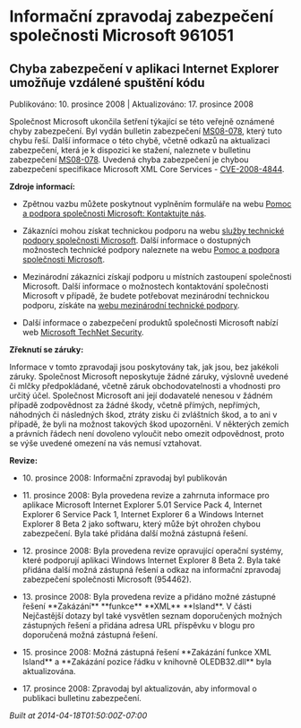 ﻿---
Title: Informační zpravodaj zabezpečení společnosti Microsoft 961051

TOCTitle: 961051

ms:assetid: 961051

ms:mtpsurl: https://technet.microsoft.com/cs-CZ/library/961051(v=Security.10)

ms:contentKeyID: 61223590

---

 

# Informační zpravodaj zabezpečení společnosti Microsoft 961051 #

## Chyba zabezpečení v aplikaci Internet Explorer umožňuje vzdálené spuštění kódu ##

Publikováno: 10. prosince 2008 | Aktualizováno: 17. prosince 2008

Společnost Microsoft ukončila šetření týkající se této veřejně oznámené chyby zabezpečení. Byl vydán bulletin zabezpečení [MS08-078](http://go.microsoft.com/fwlink/?linkid=137335), který tuto chybu řeší. Další informace o této chybě, včetně odkazů na aktualizaci zabezpečení, která je k dispozici ke stažení, naleznete v bulletinu zabezpečení [MS08-078](http://go.microsoft.com/fwlink/?linkid=137335). Uvedená chyba zabezpečení je chybou zabezpečení specifikace Microsoft XML Core Services - [CVE-2008-4844](http://www.cve.mitre.org/cgi-bin/cvename.cgi?name=cve-2008-4844).

**Zdroje informací:**

* Zpětnou vazbu můžete poskytnout vyplněním formuláře na webu [Pomoc a podpora společnosti Microsoft: Kontaktujte nás](https://support.microsoft.com/common/survey.aspx?scid=sw;en;1257&amp;amp;showpage=1&amp;amp;ws=technet&amp;amp;sd=tech).

* Zákazníci mohou získat technickou podporu na webu [služby technické podpory společnosti Microsoft](http://go.microsoft.com/fwlink/?linkid=21131). Další informace o dostupných možnostech technické podpory naleznete na webu [Pomoc a podpora společnosti Microsoft](http://support.microsoft.com/).

* Mezinárodní zákazníci získají podporu u místních zastoupení společnosti Microsoft. Další informace o možnostech kontaktování společnosti Microsoft v případě, že budete potřebovat mezinárodní technickou podporu, získáte na [webu mezinárodní technické podpory](http://go.microsoft.com/fwlink/?linkid=21155).

* Další informace o zabezpečení produktů společnosti Microsoft nabízí web [Microsoft TechNet Security](http://go.microsoft.com/fwlink/?linkid=21132).

**Zřeknutí se záruky:**

Informace v tomto zpravodaji jsou poskytovány tak, jak jsou, bez jakékoli záruky. Společnost Microsoft neposkytuje žádné záruky, výslovně uvedené či mlčky předpokládané, včetně záruk obchodovatelnosti a vhodnosti pro určitý účel. Společnost Microsoft ani její dodavatelé nenesou v žádném případě zodpovědnost za žádné škody, včetně přímých, nepřímých, náhodných či následných škod, ztráty zisku či zvláštních škod, a to ani v případě, že byli na možnost takových škod upozorněni. V některých zemích a právních řádech není dovoleno vyloučit nebo omezit odpovědnost, proto se výše uvedené omezení na vás nemusí vztahovat.

**Revize:**

* <p>10. prosince 2008: Informační zpravodaj byl publikován</p>

* <p>11. prosince 2008: Byla provedena revize a zahrnuta informace pro aplikace Microsoft Internet Explorer 5.01 Service Pack 4, Internet Explorer 6 Service Pack 1, Internet Explorer 6 a Windows Internet Explorer 8 Beta 2 jako softwaru, který může být ohrožen chybou zabezpečení. Byla také přidána další možná zástupná řešení.</p>

* <p>12. prosince 2008: Byla provedena revize opravující operační systémy, které podporují aplikaci Windows Internet Explorer 8 Beta 2. Byla také přidána další možná zástupná řešení a odkaz na informační zpravodaj zabezpečení společnosti Microsoft (954462).</p>

* <p>13. prosince 2008: Byla provedena revize a přidáno možné zástupné řešení **Zakázání** **funkce** **XML** **Island**. V části Nejčastější dotazy byl také vysvětlen seznam doporučených možných zástupných řešení a přidána adresa URL příspěvku v blogu pro doporučená možná zástupná řešení.</p>

* <p>15. prosince 2008: Možná zástupná řešení **Zakázání funkce XML Island** a **Zakázání pozice řádku v knihovně OLEDB32.dll** byla aktualizována.</p>

* <p>17. prosince 2008: Zpravodaj byl aktualizován, aby informoval o publikaci bulletinu zabezpečení.</p>

*Built at 2014-04-18T01:50:00Z-07:00*


